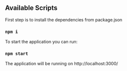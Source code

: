 ## Available Scripts

First step is to install the dependencies from package.json

### `npm i`

To start the application you can run:

### `npm start`

The application will be running on http://localhost:3000/
